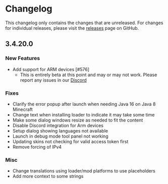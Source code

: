 # Changelog

This changelog only contains the changes that are unreleased. For changes for individual releases, please visit the
[releases](https://github.com/ATLauncher/ATLauncher/releases) page on GitHub.

## 3.4.20.0

### New Features
- Add support for ARM devices [#576]
  - This is entirely beta at this point and may or may not work. Please report any issues in our [Discord](https://atl.pw/discord)

### Fixes
- Clarify the error popup after launch when needing Java 16 on Java 8 Minecraft
- Change text when installing loader to indicate it may take some time
- Make some dialog windows resize as needed to fit the content
- Disable Discord integration for Arm devices
- Setup dialog showing languages not available
- Launch in debug mode tool panel not working
- Updating skins not checking for valid access token first
- Remove forcing of IPv4

### Misc
- Change translations using loader/mod platforms to use placeholders
- Add more context to some strings
